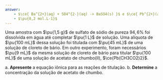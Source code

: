 ```yaml
---
answer:
    - $\ce{ Ba^{2+}(aq) + SO4^{2-}(aq) -> BaSO4(s) }$ e $\ce{ Pb^{2+}(aq) + 2 Cl^-(aq) -> PbCl2(s) }$
    - $\pu{0,2 mol.L-1}$
---
```


Uma amostra com $\pu{1,5 g}$ de sulfato de sódio de pureza $94,6\%$ foi dissolvida em água até completar $\pu{1 L}$ de solução. Uma alíquota de $\pu{100 mL}$ dessa solução foi titulada com $\pu{45 mL}$ de uma solução de cloreto de bário. Em outro experimento, foram necessários $\pu{9 mL}$ da mesma solução de cloreto de bário para titular $\pu{100 mL}$ de uma solução de acetato de chumbo(II), $\ce{Pb(CH3CO2)2}$.

a. **Apresente** a equação iônica para as reações de titulação.
b. **Determine** a concentração da solução de acetato de chumbo.
